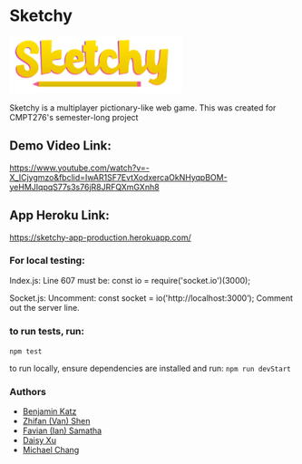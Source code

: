# Sketchy

![logo](/img/logo.png)

Sketchy is a multiplayer pictionary-like web game. This was created for CMPT276's semester-long project

## Demo Video Link:
https://www.youtube.com/watch?v=-X_ICjygmzo&fbclid=IwAR1SF7EvtXodxercaOkNHyqpBOM-yeHMJIqpqS77s3s76jR8JRFQXmGXnh8

## App Heroku Link: 
https://sketchy-app-production.herokuapp.com/


### For local testing:

Index.js:
Line 607 must be: const io = require('socket.io')(3000);

Socket.js:
Uncomment: const socket = io('http://localhost:3000’);
Comment out the server line.

### to run tests, run:
```npm test```

to run locally, ensure dependencies are installed and run:
```npm run devStart```

### Authors

- [Benjamin Katz](https://github.com/ben-katz)
- [Zhifan (Van) Shen](https://github.com/ZhifanShen)
- [Favian (Ian) Samatha](https://github.com/faviansamatha)
- [Daisy Xu](https://github.com/daiisyx)
- [Michael Chang](https://github.com/engichang1467)

